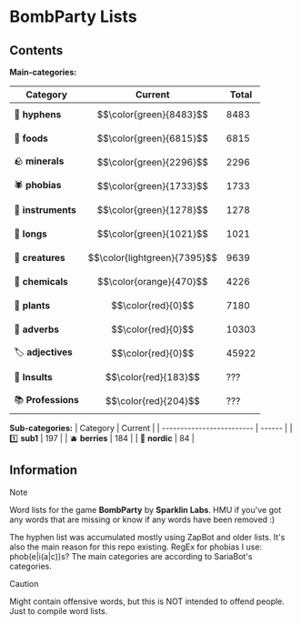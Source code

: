 # BombParty Lists

## Contents

**Main-categories:**

| Category                  | Current | Total |
| ------------------------- |  ------ |  ---- |
| 🔗 **hyphens**           | $$\color{green}{8483}$$   | 8483  |
| 🍔 **foods**             | $$\color{green}{6815}$$   | 6815   |
| :rock: **minerals**       | $$\color{green}{2296}$$    | 2296      |
| 🕷 **phobias**            | $$\color{green}{1733}$$   | 1733      |
| 🎸 **instruments**       | $$\color{green}{1278}$$   | 1278      |
| 📏 **longs**             | $$\color{green}{1021}$$   | 1021      |
| 🦋 **creatures**         | $$\color{lightgreen}{7395}$$   | 9639      |
| :test_tube: **chemicals** | $$\color{orange}{470}$$    | 4226      |
| 🌱 **plants**             | $$\color{red}{0}$$   | 7180      |
| 🌠 **adverbs**            | $$\color{red}{0}$$   | 10303      |
| 🏷 **adjectives**         | $$\color{red}{0}$$  | 45922      |
| 💢 **Insults**           | $$\color{red}{183}$$   | ???      |
| 📚 **Professions**       | $$\color{red}{204}$$   | ???      |

**Sub-categories:**
| Category                  | Current |
| ------------------------- |  ------ |
| 1️⃣ **sub1**               | 197    |
| :blueberries: **berries** | 184     |
| 🚢 **nordic**             | 84     |

## Information

> [!NOTE]
> Word lists for the game **BombParty** by **Sparklin Labs**.
> HMU if you've got any words that are missing or know if any words have been removed :)
>
> The hyphen list was accumulated mostly using ZapBot and older lists.
> It's also the main reason for this repo existing.
> RegEx for phobias I use: phob(e|i(a|c))s?
> The main categories are according to SariaBot's categories.

> [!CAUTION]
> Might contain offensive words, but this is NOT intended to offend people. Just to compile word lists.

